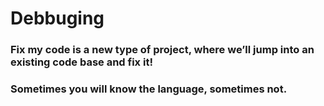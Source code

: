 # Debbuging

<h3>Fix my code is a new type of project, where we’ll jump into an existing code base and fix it!</h3>
<h3>Sometimes you will know the language, sometimes not.</h3>